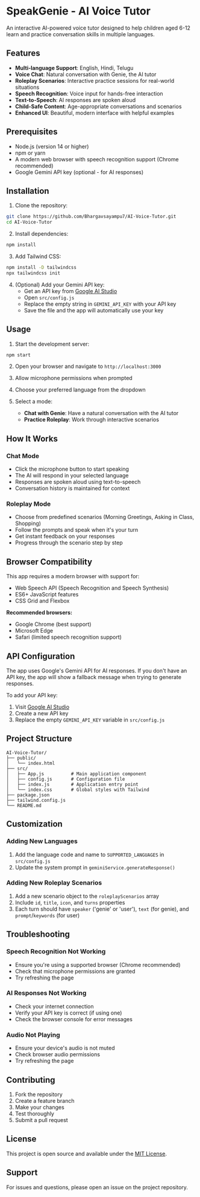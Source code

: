 # SpeakGenie - AI Voice Tutor

An interactive AI-powered voice tutor designed to help children aged 6-12 learn and practice conversation skills in multiple languages.

## Features

- **Multi-language Support**: English, Hindi, Telugu
- **Voice Chat**: Natural conversation with Genie, the AI tutor
- **Roleplay Scenarios**: Interactive practice sessions for real-world situations
- **Speech Recognition**: Voice input for hands-free interaction
- **Text-to-Speech**: AI responses are spoken aloud
- **Child-Safe Content**: Age-appropriate conversations and scenarios
- **Enhanced UI**: Beautiful, modern interface with helpful examples

## Prerequisites

- Node.js (version 14 or higher)
- npm or yarn
- A modern web browser with speech recognition support (Chrome recommended)
- Google Gemini API key (optional - for AI responses)

## Installation

1. Clone the repository:
```bash
git clone https://github.com/Bhargavsayampu7/AI-Voice-Tutor.git
cd AI-Voice-Tutor
```

2. Install dependencies:
```bash
npm install
```

3. Add Tailwind CSS:
```bash
npm install -D tailwindcss
npx tailwindcss init
```

4. (Optional) Add your Gemini API key:
   - Get an API key from [Google AI Studio](https://makersuite.google.com/app/apikey)
   - Open `src/config.js`
   - Replace the empty string in `GEMINI_API_KEY` with your API key
   - Save the file and the app will automatically use your key

## Usage

1. Start the development server:
```bash
npm start
```

2. Open your browser and navigate to `http://localhost:3000`

3. Allow microphone permissions when prompted

4. Choose your preferred language from the dropdown

5. Select a mode:
   - **Chat with Genie**: Have a natural conversation with the AI tutor
   - **Practice Roleplay**: Work through interactive scenarios

## How It Works

### Chat Mode
- Click the microphone button to start speaking
- The AI will respond in your selected language
- Responses are spoken aloud using text-to-speech
- Conversation history is maintained for context

### Roleplay Mode
- Choose from predefined scenarios (Morning Greetings, Asking in Class, Shopping)
- Follow the prompts and speak when it's your turn
- Get instant feedback on your responses
- Progress through the scenario step by step

## Browser Compatibility

This app requires a modern browser with support for:
- Web Speech API (Speech Recognition and Speech Synthesis)
- ES6+ JavaScript features
- CSS Grid and Flexbox

**Recommended browsers:**
- Google Chrome (best support)
- Microsoft Edge
- Safari (limited speech recognition support)

## API Configuration

The app uses Google's Gemini API for AI responses. If you don't have an API key, the app will show a fallback message when trying to generate responses.

To add your API key:
1. Visit [Google AI Studio](https://makersuite.google.com/app/apikey)
2. Create a new API key
3. Replace the empty `GEMINI_API_KEY` variable in `src/config.js`

## Project Structure

```
AI-Voice-Tutor/
├── public/
│   └── index.html
├── src/
│   ├── App.js          # Main application component
│   ├── config.js       # Configuration file
│   ├── index.js        # Application entry point
│   └── index.css       # Global styles with Tailwind
├── package.json
├── tailwind.config.js
└── README.md
```

## Customization

### Adding New Languages
1. Add the language code and name to `SUPPORTED_LANGUAGES` in `src/config.js`
2. Update the system prompt in `geminiService.generateResponse()`

### Adding New Roleplay Scenarios
1. Add a new scenario object to the `roleplayScenarios` array
2. Include `id`, `title`, `icon`, and `turns` properties
3. Each turn should have `speaker` ('genie' or 'user'), `text` (for genie), and `prompt`/`keywords` (for user)

## Troubleshooting

### Speech Recognition Not Working
- Ensure you're using a supported browser (Chrome recommended)
- Check that microphone permissions are granted
- Try refreshing the page

### AI Responses Not Working
- Check your internet connection
- Verify your API key is correct (if using one)
- Check the browser console for error messages

### Audio Not Playing
- Ensure your device's audio is not muted
- Check browser audio permissions
- Try refreshing the page

## Contributing

1. Fork the repository
2. Create a feature branch
3. Make your changes
4. Test thoroughly
5. Submit a pull request

## License

This project is open source and available under the [MIT License](LICENSE).

## Support

For issues and questions, please open an issue on the project repository.
